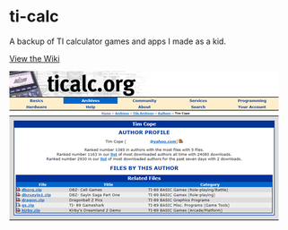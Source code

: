 # ti-calc
A backup of TI calculator games and apps I made as a kid.

[View the Wiki](https://github.com/kirbycope/ti-calc/wiki)

![Screenshot](https://raw.githubusercontent.com/kirbycope/ti-calc/master/ti-calc.png)
